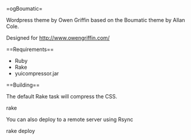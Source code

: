 =ogBoumatic=

Wordpress theme by Owen Griffin based on the Boumatic theme by Allan Cole.

Designed for http://www.owengriffin.com/

==Requirements==

* Ruby
* Rake
* yuicompressor.jar

==Building==

The default Rake task will compress the CSS.

  rake

You can also deploy to a remote server using Rsync

  rake deploy



